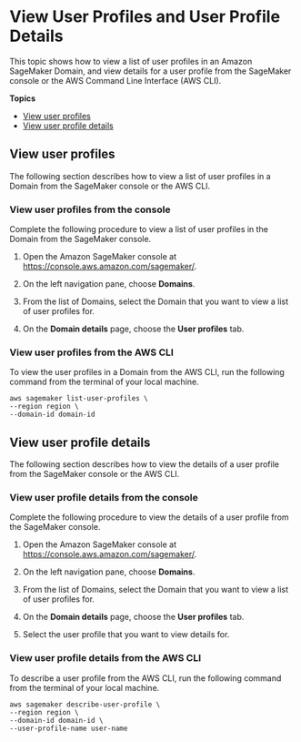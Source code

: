 # View User Profiles and User Profile Details<a name="domain-user-profile-view-describe"></a>

 This topic shows how to view a list of user profiles in an Amazon SageMaker Domain, and view details for a user profile from the SageMaker console or the AWS Command Line Interface \(AWS CLI\)\. 

**Topics**
+ [View user profiles](#domain-user-profile-view)
+ [View user profile details](#domain-user-profile-describe)

## View user profiles<a name="domain-user-profile-view"></a>

 The following section describes how to view a list of user profiles in a Domain from the SageMaker console or the AWS CLI\. 

### View user profiles from the console<a name="domain-user-profile-view-console"></a>

 Complete the following procedure to view a list of user profiles in the Domain from the SageMaker console\. 

1. Open the Amazon SageMaker console at [https://console\.aws\.amazon\.com/sagemaker/](https://console.aws.amazon.com/sagemaker/)\.

1. On the left navigation pane, choose **Domains**\. 

1.  From the list of Domains, select the Domain that you want to view a list of user profiles for\. 

1. On the **Domain details** page, choose the **User profiles** tab\. 

### View user profiles from the AWS CLI<a name="domain-user-profile-view-cli"></a>

To view the user profiles in a Domain from the AWS CLI, run the following command from the terminal of your local machine\.

```
aws sagemaker list-user-profiles \
--region region \
--domain-id domain-id
```

## View user profile details<a name="domain-user-profile-describe"></a>

 The following section describes how to view the details of a user profile from the SageMaker console or the AWS CLI\. 

### View user profile details from the console<a name="domain-user-profile-describe-console"></a>

 Complete the following procedure to view the details of a user profile from the SageMaker console\. 

1. Open the Amazon SageMaker console at [https://console\.aws\.amazon\.com/sagemaker/](https://console.aws.amazon.com/sagemaker/)\.

1.  On the left navigation pane, choose **Domains**\. 

1.  From the list of Domains, select the Domain that you want to view a list of user profiles for\. 

1. On the **Domain details** page, choose the **User profiles** tab\. 

1.  Select the user profile that you want to view details for\. 

### View user profile details from the AWS CLI<a name="domain-user-profile-describe-cli"></a>

To describe a user profile from the AWS CLI, run the following command from the terminal of your local machine\.

```
aws sagemaker describe-user-profile \
--region region \
--domain-id domain-id \
--user-profile-name user-name
```